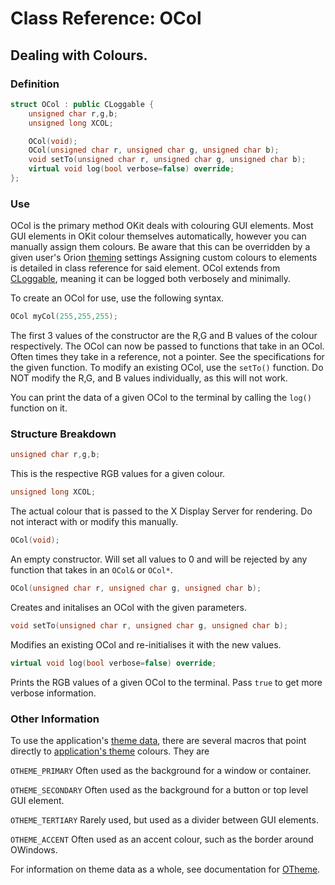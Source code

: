 # Class Reference: OCol
## Dealing with Colours.

### Definition
```cpp
struct OCol : public CLoggable {
	unsigned char r,g,b;
	unsigned long XCOL;

	OCol(void);
	OCol(unsigned char r, unsigned char g, unsigned char b);
	void setTo(unsigned char r, unsigned char g, unsigned char b);
	virtual void log(bool verbose=false) override;
};
```
### Use
OCol is the primary method OKit deals with colouring GUI elements.
Most GUI elements in OKit colour themselves automatically, however you can manually assign them colours. Be aware that this can be overridden by a given user's Orion [theming]((https://github.com/RosettaHS/OKit/blob/main/docs/Class%20Reference/OTheme.md)) settings 
Assigning custom colours to elements is detailed in class reference for said element.
OCol extends from [CLoggable](https://github.com/RosettaHS/OKit/blob/main/docs/Class%20Reference/Control%20Classes/CLoggable.md), meaning it can be logged both verbosely and minimally.

To create an OCol for use, use the following syntax.
```cpp
OCol myCol(255,255,255);
```
The first 3 values of the constructor are the R,G and B values of the colour respectively.
The OCol can now be passed to functions that take in an OCol. Often times they take in a reference, not a pointer. See the specifications for the given function.
To modify an existing OCol, use the `setTo()` function. Do NOT modify the R,G, and B values individually, as this will not work.

You can print the data of a given OCol to the terminal by calling the `log()` function on it.

### Structure Breakdown
```cpp
unsigned char r,g,b;
```
This is the respective RGB values for a given colour.
```cpp
unsigned long XCOL;
```
The actual colour that is passed to the X Display Server for rendering. Do not interact with or modify this manually.
```cpp
OCol(void);
```
An empty constructor. Will set all values to 0 and will be rejected by any function that takes in an `OCol&` or `OCol*`.
```cpp
OCol(unsigned char r, unsigned char g, unsigned char b);
```
Creates and initalises an OCol with the given parameters.
```cpp
void setTo(unsigned char r, unsigned char g, unsigned char b);
```
Modifies an existing OCol and re-initialises it with the new values.
```cpp
virtual void log(bool verbose=false) override;
```
Prints the RGB values of a given OCol to the terminal. Pass `true` to get more verbose information.

### Other Information
To use the application's [theme data](https://github.com/RosettaHS/OKit/blob/main/docs/Class%20Reference/OTheme.md), there are several macros that point directly to [application's theme](https://github.com/RosettaHS/OKit/blob/main/docs/Class%20Reference/OTheme.md) colours.
They are

`OTHEME_PRIMARY`   Often used as the background for a window or container.

`OTHEME_SECONDARY` Often used as the background for a button or top level GUI element.

`OTHEME_TERTIARY`  Rarely used, but used as a divider between GUI elements.

`OTHEME_ACCENT`    Often used as an accent colour, such as the border around OWindows.

For information on theme data as a whole, see documentation for [OTheme](https://github.com/RosettaHS/OKit/blob/main/docs/Class%20Reference/OTheme.md).
